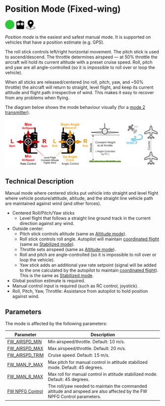 # Position Mode (Fixed-wing)

<img src="../../assets/site/difficulty_easy.png" title="Easy to fly" width="30px" />&nbsp;<img src="../../assets/site/remote_control.svg" title="Manual/Remote control required" width="30px" />&nbsp;<img src="../../assets/site/position_fixed.svg" title="Position fix required (e.g. GPS)" width="30px" />

_Position mode_ is the easiest and safest manual mode.
It is supported on vehicles that have a position estimate (e.g. GPS).

The roll stick controls left/right horizontal movement.
The pitch stick is used to ascend/descend.
The throttle determines airspeed — at 50% throttle the aircraft will hold its current altitude with a preset cruise speed.
Roll, pitch and yaw are all angle-controlled (so it is impossible to roll over or loop the vehicle).

When all sticks are released/centered (no roll, pitch, yaw, and ~50% throttle) the aircraft will return to straight, level flight, and keep its current altitude and flight path irrespective of wind.
This makes it easy to recover from any problems when flying.

The diagram below shows the mode behaviour visually (for a [mode 2 transmitter](../getting_started/rc_transmitter_receiver.md#transmitter_modes)).

![FW Position Mode](../../assets/flight_modes/position_fw.png)

## Technical Description

Manual mode where centered sticks put vehicle into straight and level flight where vehicle posture/attitude, altitude, and the straight line vehicle path are maintained against wind (and other forces).

- Centered Roll/Pitch/Yaw sticks
  - Level flight that follows a straight line ground track in the current direction against any wind.
- Outside center:
  - Pitch stick controls altitude (same as [Altitude mode](../flight_modes_fw/altitude.md)).
  - Roll stick controls roll angle. Autopilot will maintain [coordinated flight](https://en.wikipedia.org/wiki/Coordinated_flight) (same as [Stabilized mode](../flight_modes_fw/stabilized.md)).
  - Throttle sets airspeed (same as [Altitude mode](../flight_modes_fw/altitude.md)).
  - Roll and pitch are angle-controlled (so it is impossible to roll over or loop the vehicle).
  - Yaw stick adds an additional yaw rate setpoint (signal will be added to the one calculated by the autopilot to maintain [coordinated flight](https://en.wikipedia.org/wiki/Coordinated_flight)). This is the same as [Stabilized mode](../flight_modes_fw/stabilized.md).
- Global position estimate is required.
- Manual control input is required (such as RC control, joystick).
- Roll, Pitch, Yaw, Throttle: Assistance from autopilot to hold position against wind.

## Parameters

The mode is affected by the following parameters:

| Parameter                                                                                                | Description                                                                                                              |
| -------------------------------------------------------------------------------------------------------- | ------------------------------------------------------------------------------------------------------------------------ |
| <a id="FW_AIRSPD_MIN"></a>[FW_AIRSPD_MIN](../advanced_config/parameter_reference.md#FW_AIRSPD_MIN)       | Min airspeed/throttle. Default: 10 m/s.                                                                                  |
| <a id="FW_AIRSPD_MAX"></a>[FW_AIRSPD_MAX](../advanced_config/parameter_reference.md#FW_AIRSPD_MAX)       | Max airspeed/throttle. Default: 20 m/s.                                                                                  |
| <a id="FW_AIRSPD_TRIM"></a>[FW_AIRSPD_TRIM](../advanced_config/parameter_reference.md#FW_AIRSPD_TRIM)    | Cruise speed. Default: 15 m/s.                                                                                           |
| <a id="FW_MAN_P_MAX"></a>[FW_MAN_P_MAX](../advanced_config/parameter_reference.md#FW_MAN_P_MAX)          | Max pitch for manual control in attitude stabilized mode. Default: 45 degrees.                                           |
| <a id="FW_MAN_R_MAX"></a>[FW_MAN_R_MAX](../advanced_config/parameter_reference.md#FW_MAN_R_MAX)          | Max roll for manual control in attitude stabilized mode. Default: 45 degrees.                                            |
| <a id="FW_NPFG_CONTROL"></a>[FW NPFG Control](../advanced_config/parameter_reference.md#fw-npfg-control) | The roll/yaw needed to maintain the commanded altitude and airspeed are also affected by the FW NPFG Control parameters. |